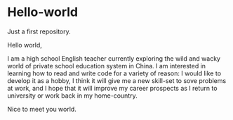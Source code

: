 # Hello-world
Just a first repository.

Hello world, 

I am a high school English teacher currently exploring the wild and wacky world of private school education system in China. I am interested in learning how to read and write code for a variety of reason: I would like to develop it as a hobby, I think it will give me a new skill-set to sove problems at work, and I hope that it will improve my career prospects as I return to university or work back in my home-country. 

Nice to meet you world. 
